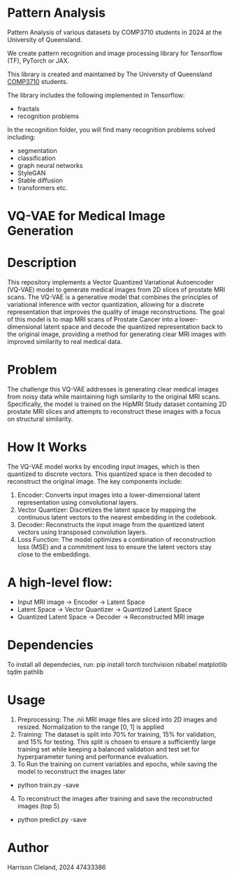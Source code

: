 # Pattern Analysis
Pattern Analysis of various datasets by COMP3710 students in 2024 at the University of Queensland.

We create pattern recognition and image processing library for Tensorflow (TF), PyTorch or JAX.

This library is created and maintained by The University of Queensland [COMP3710](https://my.uq.edu.au/programs-courses/course.html?course_code=comp3710) students.

The library includes the following implemented in Tensorflow:
* fractals 
* recognition problems

In the recognition folder, you will find many recognition problems solved including:
* segmentation
* classification
* graph neural networks
* StyleGAN
* Stable diffusion
* transformers
etc.

# VQ-VAE for Medical Image Generation
# Description
This repository implements a Vector Quantized Variational Autoencoder (VQ-VAE) model to generate medical images from 2D slices of prostate MRI scans. The VQ-VAE is a generative model that combines the principles of variational inference with vector quantization, allowing for a discrete representation that improves the quality of image reconstructions. The goal of this model is to map MRI scans of Prostate Cancer into a lower-dimensional latent space and decode the quantized representation back to the original image, providing a method for generating clear MRI images with improved similarity to real medical data.

# Problem
The challenge this VQ-VAE addresses is generating clear medical images from noisy data while maintaining high similarity to the original MRI scans. Specifically, the model is trained on the HipMRI Study dataset containing 2D prostate MRI slices and attempts to reconstruct these images with a focus on structural similarity.

# How It Works
The VQ-VAE model works by encoding input images, which is then quantized to discrete vectors. 
This quantized space is then decoded to reconstruct the original image. The key components include:

1. Encoder: Converts input images into a lower-dimensional latent representation using convolutional layers.
2. Vector Quantizer: Discretizes the latent space by mapping the continuous latent vectors to the nearest embedding in the codebook.
3. Decoder: Reconstructs the input image from the quantized latent vectors using transposed convolution layers.
4. Loss Function: The model optimizes a combination of reconstruction loss (MSE) and a commitment loss to ensure the latent vectors stay close to the embeddings.
   
# A high-level flow:
* Input MRI image -> Encoder -> Latent Space
* Latent Space -> Vector Quantizer -> Quantized Latent Space
* Quantized Latent Space -> Decoder -> Reconstructed MRI image

# Dependencies
To install all dependecies, run:
pip install torch torchvision nibabel matplotlib tqdm pathlib 

# Usage
1. Preprocessing: The .nii MRI image files are sliced into 2D images and resized. Normalization to the range [0, 1] is applied
2. Training: The dataset is split into 70% for training, 15% for validation, and 15% for testing. This split is chosen to ensure a sufficiently large training set while keeping a balanced validation and test set for hyperparameter tuning and performance evaluation.
3. To Run the training on current variables and epochs, while saving the model to reconstruct the images later
* python train.py -save
4. To reconstruct the images after training and save the reconstructed images (top 5)
* python predict.py -save

# Author
Harrison Cleland, 2024
47433386

